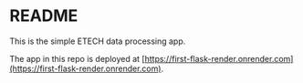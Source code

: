 # README

This is the simple ETECH data processing app.

The app in this repo is deployed at [https://first-flask-render.onrender.com](https://first-flask-render.onrender.com).

